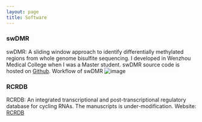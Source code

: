 ```yaml
---
layout: page 
title: Software 
---
```

### swDMR 
swDMR: A sliding window approach to identify differentially methylated regions from whole genome bisulfite sequencing.
I developed in Wenzhou Medical College when I was a Master student.
swDMR source code is hosted on [Github](https://github.com/xflicsu/swDMR). 
Workflow of swDMR 
![image](https://github.com/ButBueatiful/dotvim/raw/master/screenshots/vim-screenshot.jpg)
### RCRDB
RCRDB: An integrated transcriptional and post-transcriptional regulatory database for cycling RNAs.
The manuscripts is under-modification. Website: [RCRDB](http://www.rcrdb.biols.ac.cn)
